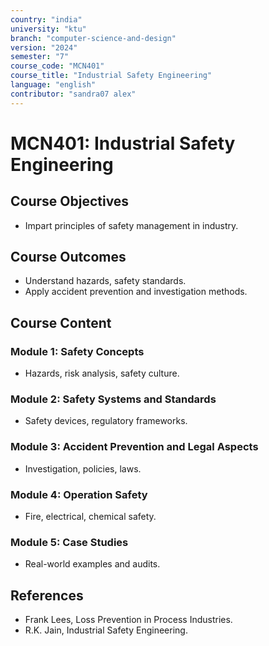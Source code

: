 ```yaml
---
country: "india"
university: "ktu"
branch: "computer-science-and-design"
version: "2024"
semester: "7"
course_code: "MCN401"
course_title: "Industrial Safety Engineering"
language: "english"
contributor: "sandra07 alex"
---
```


# MCN401: Industrial Safety Engineering

## Course Objectives
* Impart principles of safety management in industry.

## Course Outcomes
* Understand hazards, safety standards.
* Apply accident prevention and investigation methods.

## Course Content

### Module 1: Safety Concepts
* Hazards, risk analysis, safety culture.

### Module 2: Safety Systems and Standards
* Safety devices, regulatory frameworks.

### Module 3: Accident Prevention and Legal Aspects
* Investigation, policies, laws.

### Module 4: Operation Safety
* Fire, electrical, chemical safety.

### Module 5: Case Studies
* Real-world examples and audits.

## References
- Frank Lees, Loss Prevention in Process Industries.
- R.K. Jain, Industrial Safety Engineering.
